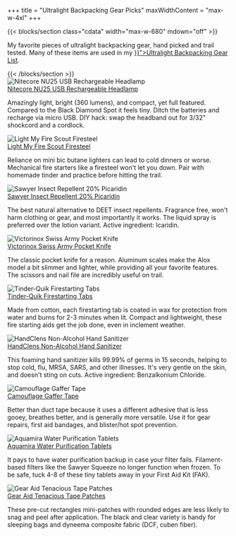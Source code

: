 +++
title = "Ultralight Backpacking Gear Picks"
maxWidthContent = "max-w-4xl"
+++

{{< blocks/section class="cdata" width="max-w-680" mdown="off" >}}
<p class="lead">My favorite pieces of ultralight backpacking gear, hand picked and trail tested. Many of these items are used in my <a href="{{< relref "ultralight-backpacking-gear-list" >}}">Ultralight Backpacking Gear List</a>.</p>
{{< /blocks/section >}}

<div class="flex flex-wrap justify-between">
  <div class="card">
    <img src="/img/nitecore-nu25-rechargeable-headlamp.jpg" alt="Nitecore NU25 USB Rechargeable Headlamp">
    <div class="px-6 py-4">
      <div class="text-xl mb-2">
        <a class="link stretched-link" rel="nofollow" href="https://www.amazon.com/dp/B0785TM5SX/?tag=ltrl-20">Nitecore NU25 USB Rechargeable Headlamp</a>
      </div>
      <p class="text-gray-700 text-base">Amazingly light, bright (360 lumens), and compact, yet full featured. Compared to the Black Diamond Spot it feels tiny. Ditch the batteries and recharge via micro USB. DIY hack: swap the headband out for 3/32" shockcord and a cordlock.</p>
    </div>
  </div>

  <div class="card">
    <img src="/img/light-my-fire-scout-firesteel.jpg" alt="Light My Fire Scout Firesteel">
    <div class="px-6 py-4">
      <div class="text-xl mb-2">
        <a class="link stretched-link" rel="nofollow" href="https://www.amazon.com/dp/B00440VJMU/?tag=ltrl-20">Light My Fire Scout Firesteel</a>
      </div>
      <p class="text-gray-700 text-base">Reliance on mini bic butane lighters can lead to cold dinners or worse. Mechanical fire starters like a firesteel won't let you down. Pair with homemade tinder and practice before hitting the trail.</p>
    </div>
  </div>

  <div class="card">
    <img src="/img/sawyer-insect-repellent-picaridin.jpg" alt="Sawyer Insect Repellent 20% Picaridin">
    <div class="px-6 py-4">
      <div class="text-xl mb-2">
        <a class="link stretched-link" rel="nofollow" href="https://www.amazon.com/dp/B002CMOM3U/?tag=ltrl-20">Sawyer Insect Repellent 20% Picaridin</a>
      </div>
      <p class="text-gray-700 text-base">The best natural alternative to DEET insect repellents. Fragrance free, won't harm clothing or gear, and most importantly it works. The liquid spray is preferred over the lotion variant. Active ingredient: Icaridin.</p>
    </div>
  </div>

  <div class="card">
    <img src="/img/victorinox-swiss-army-pocket-knife.jpg" alt="Victorinox Swiss Army Pocket Knife">
    <div class="px-6 py-4">
      <div class="text-xl mb-2">
        <a class="link stretched-link" rel="nofollow" href="https://www.amazon.com/dp/B0014YK236/?tag=ltrl-20">Victorinox Swiss Army Pocket Knife</a>
      </div>
      <p class="text-gray-700 text-base">The classic pocket knife for a reason. Aluminum scales make the Alox model a bit slimmer and lighter, while providing all your favorite features. The scissors and nail file are incredibly useful on trail.</p>
    </div>
  </div>

  <div class="card">
    <img src="/img/tinder-quik-firestarting-tabs.jpg" alt="Tinder-Quik Firestarting Tabs">
    <div class="px-6 py-4">
      <div class="text-xl mb-2">
        <a class="link stretched-link" rel="nofollow" href="https://www.amazon.com/dp/B00US31V20/?tag=ltrl-20">Tinder-Quik Firestarting Tabs</a>
      </div>
      <p class="text-gray-700 text-base">Made from cotton, each firestarting tab is coated in wax for protection from water and burns for 2-3 minutes when lit. Compact and lightweight, these fire starting aids get the job done, even in inclement weather.</p>
    </div>
  </div>

  <div class="card">
    <img src="/img/handclens-non-alcohol-hand-sanitizer.jpg" alt="HandClens Non-Alcohol Hand Sanitizer">
    <div class="px-6 py-4">
      <div class="text-xl mb-2">
        <a class="link stretched-link" rel="nofollow" href="https://www.amazon.com/dp/B002MDHMMW/?tag=ltrl-20">HandClens Non-Alcohol Hand Sanitizer</a>
      </div>
      <p class="text-gray-700 text-base">This foaming hand sanitizer kills 99.99% of germs in 15 seconds, helping to stop cold, flu, MRSA, SARS, and other illnesses. It's very gentle on the skin, and doesn't sting on cuts. Active ingredient: Benzalkonium Chloride.</p>
    </div>
  </div>

  <div class="card">
    <img src="/img/camouflage-gaffer-tape.jpg" alt="Camouflage Gaffer Tape">
    <div class="px-6 py-4">
      <div class="text-xl mb-2">
        <a class="link stretched-link" rel="nofollow" href="https://www.amazon.com/dp/B06ZZ6LL74/?tag=ltrl-20">Camouflage Gaffer Tape</a>
      </div>
      <p class="text-gray-700 text-base">Better than duct tape because it uses a different adhesive that is less gooey, breathes better, and is generally more versatile. Use it for gear repairs, first aid bandages, and blister/hot spot prevention.</p>
    </div>
  </div>

  <div class="card">
    <img src="/img/aquamira-water-purification-tablets.jpg" alt="Aquamira Water Purification Tablets">
    <div class="px-6 py-4">
      <div class="text-xl mb-2">
        <a class="link stretched-link" rel="nofollow" href="https://www.amazon.com/dp/B0016A8ODI/?tag=ltrl-20">Aquamira Water Purification Tablets</a>
      </div>
      <p class="text-gray-700 text-base">It pays to have water purification backup in case your filter fails. Filament-based filters like the Sawyer Squeeze no longer function when frozen. To be safe, tuck 4-8 of these tiny tablets away in your First Aid Kit (FAK).</p>
    </div>
  </div>

  <div class="card">
    <img src="/img/gear-aid-tenacious-tape-patches.jpg" alt="Gear Aid Tenacious Tape Patches">
    <div class="px-6 py-4">
      <div class="text-xl mb-2">
        <a class="link stretched-link" rel="nofollow" href="https://www.amazon.com/dp/B00UTK466U/?tag=ltrl-20">Gear Aid Tenacious Tape Patches</a>
      </div>
      <p class="text-gray-700 text-base">These pre-cut rectangles mini-patches with rounded edges are less likely to snag and peel after application. The black and clear variety is handy for sleeping bags and dyneema composite fabric (DCF, cuben fiber).</p>
    </div>
  </div>
</div>

